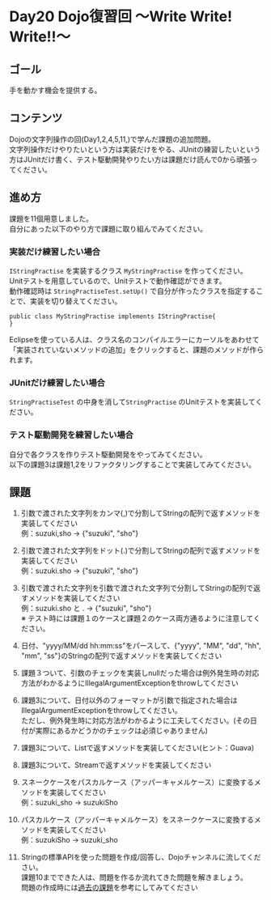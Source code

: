 # Day20 Dojo復習回 ～Write Write! Write!!～

## ゴール
手を動かす機会を提供する。

## コンテンツ
Dojoの文字列操作の回(Day1,2,4,5,11,)で学んだ課題の追加問題。  
文字列操作だけやりたいという方は実装だけをやる、JUnitの練習したいという方はJUnitだけ書く、テスト駆動開発やりたい方は課題だけ読んで0から頑張ってください。

## 進め方
課題を11個用意しました。  
自分にあった以下のやり方で課題に取り組んでみてください。

### 実装だけ練習したい場合
`IStringPractise` を実装するクラス `MyStringPractise` を作ってください。  
Unitテストを用意しているので、Unitテストで動作確認ができます。  
動作確認時は `StringPractiseTest.setUp()` で自分が作ったクラスを指定することで、実装を切り替えてください。 

```
public class MyStringPractise implements IStringPractise{
}
```
Eclipseを使っている人は、クラス名のコンパイルエラーにカーソルをあわせて「実装されていないメソッドの追加」をクリックすると、課題のメソッドが作られます。

### JUnitだけ練習したい場合
`StringPractiseTest` の中身を消して`StringPractise` のUnitテストを実装してください。

### テスト駆動開発を練習したい場合
自分で各クラスを作りテスト駆動開発をやってみてください。  
以下の課題3は課題1,2をリファクタリングすることで実装してみてください。  

## 課題
1. 引数で渡された文字列をカンマ(,)で分割してStringの配列で返すメソッドを実装してください    
  例：suzuki,sho -> {"suzuki", "sho"}

1. 引数で渡された文字列をドット(.)で分割してStringの配列で返すメソッドを実装してください  
  例：suzuki.sho -> {"suzuki", "sho"}

1. 引数で渡された文字列を引数で渡された文字列で分割してStringの配列で返すメソッドを実装してください  
  例：suzuki.sho と . -> {"suzuki", "sho"}  
  ※ テスト時には課題１のケースと課題２のケース両方通るように注意してください。

1. 日付、"yyyy/MM/dd hh:mm:ss"をパースして、{"yyyy", "MM", "dd", "hh", "mm", "ss"}のStringの配列で返すメソッドを実装してください  

1.  課題３ついて、引数のチェックを実装しnullだった場合は例外発生時の対応方法がわかるようにIllegalArgumentExceptionをthrowしてください

1.  課題3について、日付以外のフォーマットが引数で指定された場合はIllegalArgumentExceptionをthrowしてください。  
  ただし、例外発生時に対応方法がわかるように工夫してください。(その日付が実際にあるかどうかのチェックは必須じゃありません)

1. 課題3について、List<String>で返すメソッドを実装してください(ヒント：Guava)

1. 課題3について、Streamで返すメソッドを実装してください

1. スネークケースをパスカルケース（アッパーキャメルケース）に変換するメソッドを実装してください  
    例：suzuki_sho -> suzukiSho

1. パスカルケース（アッパーキャメルケース）をスネークケースに変換するメソッドを実装してください  
    例：suzukiSho -> suzuki_sho

1. Stringの標準APIを使った問題を作成/回答し、Dojoチャンネルに流してください。  
   課題10までできた人は、問題を作るか流れてきた問題を解きましょう。  
  問題の作成時には[過去の課題](https://docs.google.com/spreadsheets/d/10yFngj-BZgXtGPh3eR-nw0XBev7Qq3ZObGwLl5Ngxug/edit#gid=305903450)を参考にしてみてください

